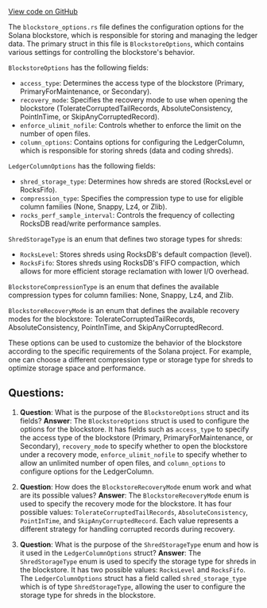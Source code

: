 
[View code on GitHub](https://github.com/solana-labs/solana/blob/master/ledger/src/blockstore_options.rs)

The `blockstore_options.rs` file defines the configuration options for the Solana blockstore, which is responsible for storing and managing the ledger data. The primary struct in this file is `BlockstoreOptions`, which contains various settings for controlling the blockstore's behavior.

`BlockstoreOptions` has the following fields:

- `access_type`: Determines the access type of the blockstore (Primary, PrimaryForMaintenance, or Secondary).
- `recovery_mode`: Specifies the recovery mode to use when opening the blockstore (TolerateCorruptedTailRecords, AbsoluteConsistency, PointInTime, or SkipAnyCorruptedRecord).
- `enforce_ulimit_nofile`: Controls whether to enforce the limit on the number of open files.
- `column_options`: Contains options for configuring the LedgerColumn, which is responsible for storing shreds (data and coding shreds).

`LedgerColumnOptions` has the following fields:

- `shred_storage_type`: Determines how shreds are stored (RocksLevel or RocksFifo).
- `compression_type`: Specifies the compression type to use for eligible column families (None, Snappy, Lz4, or Zlib).
- `rocks_perf_sample_interval`: Controls the frequency of collecting RocksDB read/write performance samples.

`ShredStorageType` is an enum that defines two storage types for shreds:

- `RocksLevel`: Stores shreds using RocksDB's default compaction (level).
- `RocksFifo`: Stores shreds using RocksDB's FIFO compaction, which allows for more efficient storage reclamation with lower I/O overhead.

`BlockstoreCompressionType` is an enum that defines the available compression types for column families: None, Snappy, Lz4, and Zlib.

`BlockstoreRecoveryMode` is an enum that defines the available recovery modes for the blockstore: TolerateCorruptedTailRecords, AbsoluteConsistency, PointInTime, and SkipAnyCorruptedRecord.

These options can be used to customize the behavior of the blockstore according to the specific requirements of the Solana project. For example, one can choose a different compression type or storage type for shreds to optimize storage space and performance.
## Questions: 
 1. **Question**: What is the purpose of the `BlockstoreOptions` struct and its fields?
   **Answer**: The `BlockstoreOptions` struct is used to configure the options for the blockstore. It has fields such as `access_type` to specify the access type of the blockstore (Primary, PrimaryForMaintenance, or Secondary), `recovery_mode` to specify whether to open the blockstore under a recovery mode, `enforce_ulimit_nofile` to specify whether to allow an unlimited number of open files, and `column_options` to configure options for the LedgerColumn.

2. **Question**: How does the `BlockstoreRecoveryMode` enum work and what are its possible values?
   **Answer**: The `BlockstoreRecoveryMode` enum is used to specify the recovery mode for the blockstore. It has four possible values: `TolerateCorruptedTailRecords`, `AbsoluteConsistency`, `PointInTime`, and `SkipAnyCorruptedRecord`. Each value represents a different strategy for handling corrupted records during recovery.

3. **Question**: What is the purpose of the `ShredStorageType` enum and how is it used in the `LedgerColumnOptions` struct?
   **Answer**: The `ShredStorageType` enum is used to specify the storage type for shreds in the blockstore. It has two possible values: `RocksLevel` and `RocksFifo`. The `LedgerColumnOptions` struct has a field called `shred_storage_type` which is of type `ShredStorageType`, allowing the user to configure the storage type for shreds in the blockstore.